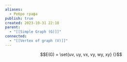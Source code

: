 ```yaml
---
aliases:
  - Ребро графа
publish: true
created: 2023-10-31 22:18
parent:
  - "[[Simple Graph (G)]]"
connected:
  - "[[Vertex of graph (V)]]"
---
```


$$E(G) = \set{uv, uy, vx, vy, wy, xy} {}$$














